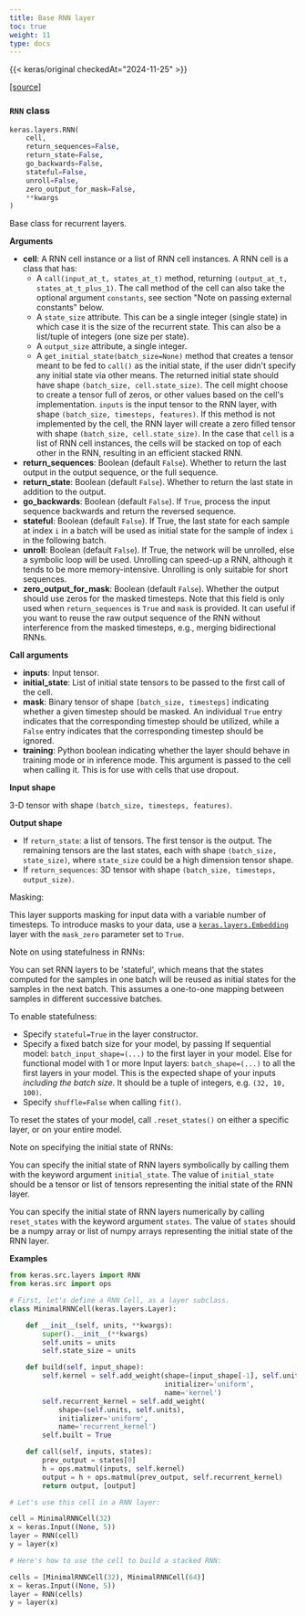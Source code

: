 ```yaml
---
title: Base RNN layer
toc: true
weight: 11
type: docs
---
```


{{< keras/original checkedAt="2024-11-25" >}}

[\[source\]](https://github.com/keras-team/keras/tree/v3.6.0/keras/src/layers/rnn/rnn.py#L12)

### `RNN` class

```python
keras.layers.RNN(
    cell,
    return_sequences=False,
    return_state=False,
    go_backwards=False,
    stateful=False,
    unroll=False,
    zero_output_for_mask=False,
    **kwargs
)
```

Base class for recurrent layers.

**Arguments**

- **cell**: A RNN cell instance or a list of RNN cell instances. A RNN cell is a class that has:
  - A `call(input_at_t, states_at_t)` method, returning `(output_at_t, states_at_t_plus_1)`. The call method of the cell can also take the optional argument `constants`, see section "Note on passing external constants" below.
  - A `state_size` attribute. This can be a single integer (single state) in which case it is the size of the recurrent state. This can also be a list/tuple of integers (one size per state).
  - A `output_size` attribute, a single integer.
  - A `get_initial_state(batch_size=None)` method that creates a tensor meant to be fed to `call()` as the initial state, if the user didn't specify any initial state via other means. The returned initial state should have shape `(batch_size, cell.state_size)`. The cell might choose to create a tensor full of zeros, or other values based on the cell's implementation. `inputs` is the input tensor to the RNN layer, with shape `(batch_size, timesteps, features)`. If this method is not implemented by the cell, the RNN layer will create a zero filled tensor with shape `(batch_size, cell.state_size)`. In the case that `cell` is a list of RNN cell instances, the cells will be stacked on top of each other in the RNN, resulting in an efficient stacked RNN.
- **return_sequences**: Boolean (default `False`). Whether to return the last output in the output sequence, or the full sequence.
- **return_state**: Boolean (default `False`). Whether to return the last state in addition to the output.
- **go_backwards**: Boolean (default `False`). If `True`, process the input sequence backwards and return the reversed sequence.
- **stateful**: Boolean (default `False`). If True, the last state for each sample at index `i` in a batch will be used as initial state for the sample of index `i` in the following batch.
- **unroll**: Boolean (default `False`). If True, the network will be unrolled, else a symbolic loop will be used. Unrolling can speed-up a RNN, although it tends to be more memory-intensive. Unrolling is only suitable for short sequences.
- **zero_output_for_mask**: Boolean (default `False`). Whether the output should use zeros for the masked timesteps. Note that this field is only used when `return_sequences` is `True` and `mask` is provided. It can useful if you want to reuse the raw output sequence of the RNN without interference from the masked timesteps, e.g., merging bidirectional RNNs.

**Call arguments**

- **inputs**: Input tensor.
- **initial_state**: List of initial state tensors to be passed to the first call of the cell.
- **mask**: Binary tensor of shape `[batch_size, timesteps]` indicating whether a given timestep should be masked. An individual `True` entry indicates that the corresponding timestep should be utilized, while a `False` entry indicates that the corresponding timestep should be ignored.
- **training**: Python boolean indicating whether the layer should behave in training mode or in inference mode. This argument is passed to the cell when calling it. This is for use with cells that use dropout.

**Input shape**

3-D tensor with shape `(batch_size, timesteps, features)`.

**Output shape**

- If `return_state`: a list of tensors. The first tensor is the output. The remaining tensors are the last states, each with shape `(batch_size, state_size)`, where `state_size` could be a high dimension tensor shape.
- If `return_sequences`: 3D tensor with shape `(batch_size, timesteps, output_size)`.

Masking:

This layer supports masking for input data with a variable number of timesteps. To introduce masks to your data, use a [`keras.layers.Embedding`](/api/layers/core_layers/embedding#embedding-class) layer with the `mask_zero` parameter set to `True`.

Note on using statefulness in RNNs:

You can set RNN layers to be 'stateful', which means that the states computed for the samples in one batch will be reused as initial states for the samples in the next batch. This assumes a one-to-one mapping between samples in different successive batches.

To enable statefulness:

- Specify `stateful=True` in the layer constructor.
- Specify a fixed batch size for your model, by passing If sequential model: `batch_input_shape=(...)` to the first layer in your model. Else for functional model with 1 or more Input layers: `batch_shape=(...)` to all the first layers in your model. This is the expected shape of your inputs _including the batch size_. It should be a tuple of integers, e.g. `(32, 10, 100)`.
- Specify `shuffle=False` when calling `fit()`.

To reset the states of your model, call `.reset_states()` on either a specific layer, or on your entire model.

Note on specifying the initial state of RNNs:

You can specify the initial state of RNN layers symbolically by calling them with the keyword argument `initial_state`. The value of `initial_state` should be a tensor or list of tensors representing the initial state of the RNN layer.

You can specify the initial state of RNN layers numerically by calling `reset_states` with the keyword argument `states`. The value of `states` should be a numpy array or list of numpy arrays representing the initial state of the RNN layer.

**Examples**

```python
from keras.src.layers import RNN
from keras.src import ops

# First, let's define a RNN Cell, as a layer subclass.
class MinimalRNNCell(keras.layers.Layer):

    def __init__(self, units, **kwargs):
        super().__init__(**kwargs)
        self.units = units
        self.state_size = units

    def build(self, input_shape):
        self.kernel = self.add_weight(shape=(input_shape[-1], self.units),
                                      initializer='uniform',
                                      name='kernel')
        self.recurrent_kernel = self.add_weight(
            shape=(self.units, self.units),
            initializer='uniform',
            name='recurrent_kernel')
        self.built = True

    def call(self, inputs, states):
        prev_output = states[0]
        h = ops.matmul(inputs, self.kernel)
        output = h + ops.matmul(prev_output, self.recurrent_kernel)
        return output, [output]

# Let's use this cell in a RNN layer:

cell = MinimalRNNCell(32)
x = keras.Input((None, 5))
layer = RNN(cell)
y = layer(x)

# Here's how to use the cell to build a stacked RNN:

cells = [MinimalRNNCell(32), MinimalRNNCell(64)]
x = keras.Input((None, 5))
layer = RNN(cells)
y = layer(x)
```
